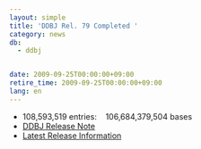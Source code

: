 ```yaml
---
layout: simple
title: 'DDBJ Rel. 79 Completed '
category: news
db:
  - ddbj


date: 2009-09-25T00:00:00+09:00
retire_time: 2009-09-25T00:00:00+09:00
lang: en
---
```


<ul>
    <li>108,593,519 entries:    106,684,379,504 bases</li>
    <li><a href="https://ddbj.nig.ac.jp/public/ddbj_database/release_note_archive/ddbj/ddbjrel.79.txt">DDBJ Release Note</a></li>
    <li><a href="/latest-releases-e.html">Latest Release Information</a></li>
</ul>
